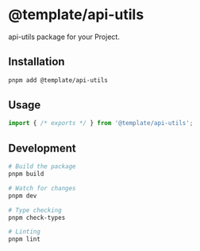 # @template/api-utils

api-utils package for your Project.

## Installation

```bash
pnpm add @template/api-utils
```

## Usage

```typescript
import { /* exports */ } from '@template/api-utils';
```

## Development

```bash
# Build the package
pnpm build

# Watch for changes
pnpm dev

# Type checking
pnpm check-types

# Linting
pnpm lint
```